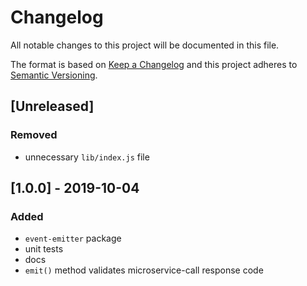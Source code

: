 # Changelog

All notable changes to this project will be documented in this file.

The format is based on [Keep a Changelog](http://keepachangelog.com/en/1.0.0/)
and this project adheres to [Semantic Versioning](http://semver.org/spec/v2.0.0.html).

## [Unreleased]
### Removed
- unnecessary `lib/index.js` file

## [1.0.0] - 2019-10-04
### Added
- `event-emitter` package
- unit tests
- docs
- `emit()` method validates microservice-call response code